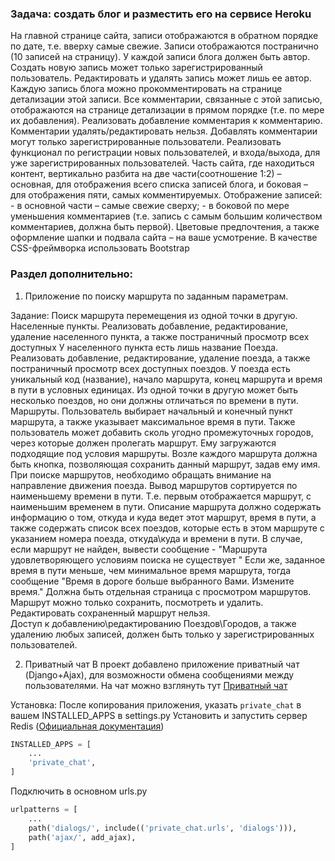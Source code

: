### Задача: создать блог и разместить его на сервисе Heroku

 На главной странице сайта, записи отображаются в обратном порядке по дате, т.е. вверху самые свежие. Записи отображаются
постранично (10 записей на страницу). У каждой записи блога должен быть автор. Создать новую запись может только 
зарегистрированный пользователь. Редактировать и удалять запись может лишь ее автор. Каждую запись блога можно 
прокомментировать на странице детализации этой записи. Все комментарии, связанные с этой записью, отображаются на странице
детализации в прямом порядке (т.е. по мере их добавления). Реализовать добавление комментария к комментарию. Комментарии
удалять/редактировать нельзя. Добавлять комментарии могут только зарегистрированные пользователи. 
Реализовать функционал по регистрации новых пользователей, и входа/выхода, для уже зарегистрированных пользователей.
Часть сайта, где находиться контент, вертикально разбита на две части(соотношение 1:2) – основная, для отображения всего 
списка записей блога, и боковая – для отображения пяти, самых комментируемых. Отображение записей:
    - в основной части – самые свежие сверху;
    - в боковой по мере уменьшения комментариев (т.е. запись с самым большим количеством комментариев, должна быть первой). 
Цветовые предпочтения, а также оформление шапки и подвала сайта – на ваше усмотрение.
В качестве СSS-фреймворка использовать Bootstrap

### Раздел дополнительно:

1. Приложение по поиску маршрута по заданным параметрам.
	
Задание:
Поиск маршрута перемещения из одной точки в другую.
Населенные пункты.
    Реализовать добавление, редактирование, удаление населенного пункта, а также постраничный просмотр всех доступных
У населенного пункта есть лишь название
Поезда.
    Реализовать добавление, редактирование, удаление поезда, а также постраничный просмотр всех доступных поездов. 
У поезда есть уникальный код (название), начало маршрута, конец маршрута и время в пути в условных единицах. Из одной 
точки в другую может быть несколько поездов, но они должны отличаться по времени в пути.
Маршруты.
    Пользователь выбирает начальный и конечный пункт маршрута, а также указывает максимальное время в пути. 
Также пользователь может добавить сколь угодно промежуточных городов, через которые должен пролегать маршрут. 
Ему загружаются подходящие под условия маршруты. Возле каждого маршрута должна быть кнопка, позволяющая сохранить 
данный маршрут, задав ему имя. При поиске маршрутов, необходимо обращать внимание на направление движения поезда.
    Вывод маршрутов сортируется по наименьшему времени в пути. Т.е. первым отображается маршрут, с наименьшим временем в пути.
Описание маршрута должно содержать информацию о том, откуда и куда ведет этот маршрут, время в пути, а также содержать список
всех поездов, которые есть в этом маршруте с указанием номера поезда, откуда\куда и времени в пути. В случае, если маршрут не
найден, вывести сообщение - "Маршрута удовлетворяющего условиям поиска не существует " Если же, заданное время в пути меньше,
чем минимальное время маршрута, тогда сообщение "Время в дороге больше выбранного Вами. Измените время." Должна быть отдельная
страница с просмотром маршрутов. Маршрут можно только сохранить, посмотреть и удалить. 
Редактировать сохраненный маршрут нельзя.  
    Доступ к добавлению\редактированию Поездов\Городов, а также удалению любых записей, должен быть только 
у зарегистрированных пользователей.

2. Приватный чат
   В проект добавлено приложение приватный чат (Django+Ajax), для возможности обмена сообщениями между пользователями.
На чат можно взглянуть тут [Приватный чат](https://db-blog-20.herokuapp.com/dialogs/)

Установка:
	После копирования приложения, указать `private_chat`  в вашем INSTALLED_APPS в settings.py
	Установить и запустить сервер Redis ([Официальная документация](https://redis.io/))
	
```python
INSTALLED_APPS = [
    ...
    'private_chat',
]
```	

Подключить в основном urls.py

```python
urlpatterns = [
    ...
    path('dialogs/', include(('private_chat.urls', 'dialogs'))),
    path('ajax/', add_ajax),
]
```	
